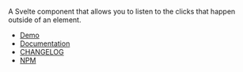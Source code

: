 A Svelte component that allows you to listen to the clicks that happen outside of an element.

- [Demo](https://svelte-outclick.vercel.app)
- [Documentation](https://babakfp.ir/docs/svelte-outclick)
- [CHANGELOG](https://babakfp.ir/docs/svelte-outclick/changelog)
- [NPM](https://www.npmjs.com/package/svelte-outclick)
